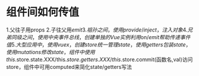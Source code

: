 # 组件间如何传值
1.父往子用props
2.子往父用$emit
3.祖孙之间，使用provide/inject，注入对象
4.兄弟同级之间，使用中央事件总线，创建单独的Vue实例利用$on/$emit帮助传递事件值
5.大型应用中，使用vuex，创建store统一管理state，使用getters包装state，使用mutations修改state，组件中使用this.$store.state.XXX/this.$store.getters.XXX/this.$store.commit(函数名,val)访问store，组件中可用computed来简化state/getters写法